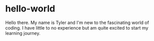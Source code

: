 # hello-world
Hello there. My name is Tyler and I'm new to the fascinating world of coding. I have little to no experience but am quite excited to start my learning journey. 
